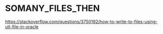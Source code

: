 # SOMANY_FILES_THEN
https://stackoverflow.com/questions/3750192/how-to-write-to-files-using-utl-file-in-oracle

